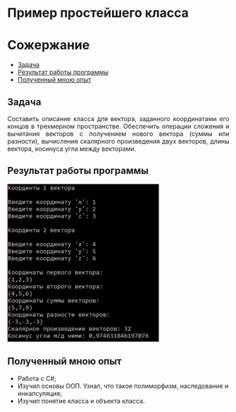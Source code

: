 # Пример простейшего класса
<h1>Сожержание</h1>
  <ul>
    <li><a href="#task">Задача</a></li>
    <li><a href="#result">Результат работы программы</a></li>
    <li><a href="#experience">Полученный мною опыт</a></li>
  </ul>
<h2 id="task">Задача</h2>
<p align="justify">
  Составить описание класса для вектора, заданного координатами его концов в трехмерном пространстве. Обеспечить операции сложения и вычитания векторов с получением нового вектора (суммы или разности), вычисления скалярного произведения двух векторов, длины вектора, косинуса угла между векторами. 
</p>
<h2 id="result">Результат работы программы</h2>
<img src="screen.png" alt="screen">
<h2 id="experience">Полученный мною опыт</h2>
  <ul>
    <li>Работа с C#;</li>
    <li>Изучил основы ООП. Узнал, что такое полиморфизм, наследование и инкапсуляция;</li>
    <li>Изучил понятие класса и объекта класса.</li>
  </ul>
